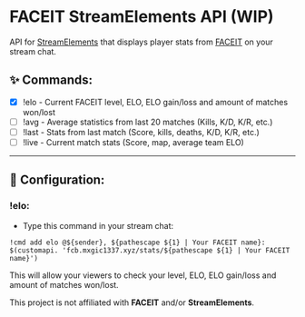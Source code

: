 # FACEIT StreamElements API (WIP)
API for [StreamElements](https://streamelements.com) that displays player stats from [FACEIT](https://faceit.com) on your stream chat.

## ✨ Commands:

- [x] !elo - Current FACEIT level, ELO, ELO gain/loss and amount of matches won/lost
- [ ] !avg - Average statistics from last 20 matches (Kills, K/D, K/R, etc.)
- [ ] !last - Stats from last match (Score, kills, deaths, K/D, K/R, etc.)
- [ ] !live - Current match stats (Score, map, average team ELO)

---

## 🔧 Configuration:

### !elo:

- Type this command in your stream chat:

```
!cmd add elo @${sender}, ${pathescape ${1} | Your FACEIT name}: $(customapi. 'fcb.mxgic1337.xyz/stats/${pathescape ${1} | Your FACEIT name}')
```

This will allow your viewers to check your level, ELO, ELO gain/loss and amount of matches won/lost.

This project is not affiliated with **FACEIT** and/or **StreamElements**.